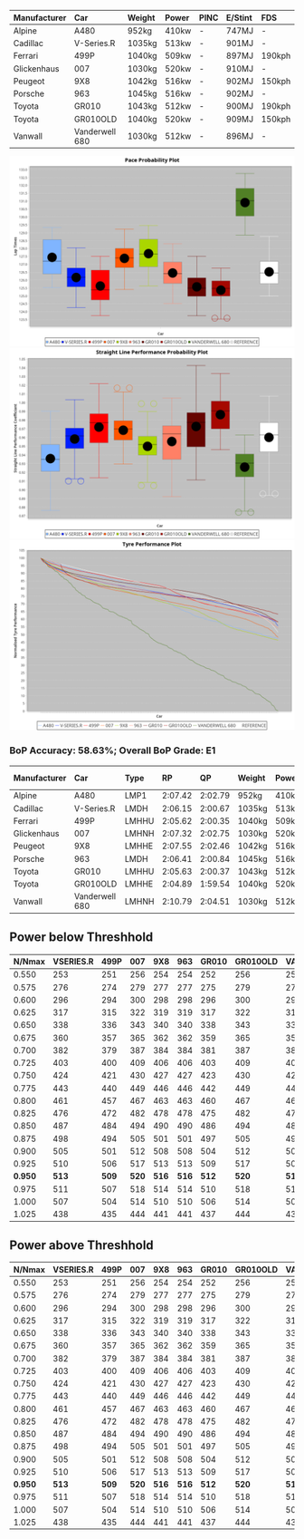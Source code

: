 |Manufacturer|Car|Weight|Power|PINC|E/Stint|FDS|
|:-|:-|:-|:-|:-|:-|:-|
|Alpine|A480|952kg|410kw|-|747MJ|-|
|Cadillac|V-Series.R|1035kg|513kw|-|901MJ|-|
|Ferrari|499P|1040kg|509kw|-|897MJ|190kph|
|Glickenhaus|007|1030kg|520kw|-|910MJ|-|
|Peugeot|9X8|1042kg|516kw|-|902MJ|150kph|
|Porsche|963|1045kg|516kw|-|902MJ|-|
|Toyota|GR010|1043kg|512kw|-|900MJ|190kph|
|Toyota|GR010OLD|1040kg|520kw|-|909MJ|150kph|
|Vanwall|Vanderwell 680|1030kg|512kw|-|896MJ|-|

![PACECHART](./IMG/OFFICIAL.png)
![STRAIGHTLINEPERFORMANCECHART](./IMG/OFFICIAL_sp.png)
![TYREPERFORMANCECHART](./IMG/OFFICIAL_tw.png)

### BoP Accuracy: 58.63%; Overall BoP Grade: E1
|Manufacturer|Car|Type|RP|QP|Weight|Power¹|Threshhold|PINC|Power²|E/Stint|AVG Vmax|FDS|RDLC|L/Stint|BOP-Grade|ModelAccuracy|ModelPoints|Match%|
|:-|:-|:-|:-|:-|:-|:-|:-|:-|:-|:-|:-|:-|:-|:-|:-|:-|:-|:-|
|Alpine|A480|LMP1|2:07.42|2:02.79|952kg|410kw|0.0kph|-|410kw|747MJ|297.06kph|-|0.97|23|~A1|67.92%|957|100.00%|
|Cadillac|V-Series.R|LMDH|2:06.15|2:00.67|1035kg|513kw|0.0kph|-|513kw|901MJ|304.29kph|-|1.03|25|-C1|91.10%|1770|76.69%|
|Ferrari|499P|LMHHU|2:05.62|2:00.35|1040kg|509kw|0.0kph|-|509kw|897MJ|306.44kph|190kph|1.05|25|-E1|84.26%|2292|58.38%|
|Glickenhaus|007|LMHNH|2:07.32|2:02.75|1030kg|520kw|0.0kph|-|520kw|910MJ|307.08kph|-|0.96|25|+B1|94.63%|1605|88.30%|
|Peugeot|9X8|LMHHE|2:07.55|2:02.46|1042kg|516kw|0.0kph|-|516kw|902MJ|302.60kph|150kph|1.03|25|+C1|83.63%|2468|78.71%|
|Porsche|963|LMDH|2:06.41|2:00.84|1045kg|516kw|0.0kph|-|516kw|902MJ|304.16kph|-|1.02|25|-B1|93.14%|5746|85.98%|
|Toyota|GR010|LMHHU|2:05.63|2:00.37|1043kg|512kw|0.0kph|-|512kw|900MJ|306.67kph|190kph|1.05|25|-E1|87.37%|3154|57.55%|
|Toyota|GR010OLD|LMHHE|2:04.89|1:59.54|1040kg|520kw|0.0kph|-|520kw|909MJ|309.52kph|150kph|1.05|25|-Ω1|89.81%|1393|27.51%|
|Vanwall|Vanderwell 680|LMHNH|2:10.79|2:04.51|1030kg|512kw|0.0kph|-|512kw|896MJ|298.99kph|-|1.02|25|+Ω2|90.28%|604|-45.48%|

## Power below Threshhold
|N/Nmax|VSERIES.R|499P|007|9X8|963|GR010|GR010OLD|VANDERWELL680|​|RPM|A480|
|:-|:-|:-|:-|:-|:-|:-|:-|:-|:-|:-|:-|
|0.550|253|251|256|254|254|252|256|252|​|--|-|
|0.575|276|274|279|277|277|275|279|275|​|--|-|
|0.600|296|294|300|298|298|296|300|296|​|--|-|
|0.625|317|315|322|319|319|317|322|317|​|--|-|
|0.650|338|336|343|340|340|338|343|338|​|--|-|
|0.675|360|357|365|362|362|359|365|359|​|--|-|
|0.700|382|379|387|384|384|381|387|381|​|--|-|
|0.725|403|400|409|406|406|403|409|403|​|--|-|
|0.750|424|421|430|427|427|423|430|423|​|--|-|
|0.775|443|440|449|446|446|442|449|442|​|5000|241|
|0.800|461|457|467|463|463|460|467|460|​|5500|284|
|0.825|476|472|482|478|478|475|482|475|​|6000|318|
|0.850|487|484|494|490|490|486|494|486|​|6500|359|
|0.875|498|494|505|501|501|497|505|497|​|7000|401|
|0.900|505|501|512|508|508|504|512|504|​|7500|411|
|0.925|510|506|517|513|513|509|517|509|​|8000|407|
|**0.950**|**513**|**509**|**520**|**516**|**516**|**512**|**520**|**512**|**​**|**8500**|**410**|
|0.975|511|507|518|514|514|510|518|510|​|9000|205|
|1.000|507|504|514|510|510|506|514|506|​|--|-|
|1.025|438|435|444|441|441|437|444|437|​|--|-|

## Power above Threshhold
|N/Nmax|VSERIES.R|499P|007|9X8|963|GR010|GR010OLD|VANDERWELL680|​|RPM|A480|
|:-|:-|:-|:-|:-|:-|:-|:-|:-|:-|:-|:-|
|0.550|253|251|256|254|254|252|256|252|​|--|-|
|0.575|276|274|279|277|277|275|279|275|​|--|-|
|0.600|296|294|300|298|298|296|300|296|​|--|-|
|0.625|317|315|322|319|319|317|322|317|​|--|-|
|0.650|338|336|343|340|340|338|343|338|​|--|-|
|0.675|360|357|365|362|362|359|365|359|​|--|-|
|0.700|382|379|387|384|384|381|387|381|​|--|-|
|0.725|403|400|409|406|406|403|409|403|​|--|-|
|0.750|424|421|430|427|427|423|430|423|​|--|-|
|0.775|443|440|449|446|446|442|449|442|​|5000|241|
|0.800|461|457|467|463|463|460|467|460|​|5500|284|
|0.825|476|472|482|478|478|475|482|475|​|6000|318|
|0.850|487|484|494|490|490|486|494|486|​|6500|359|
|0.875|498|494|505|501|501|497|505|497|​|7000|401|
|0.900|505|501|512|508|508|504|512|504|​|7500|411|
|0.925|510|506|517|513|513|509|517|509|​|8000|407|
|**0.950**|**513**|**509**|**520**|**516**|**516**|**512**|**520**|**512**|**​**|**8500**|**410**|
|0.975|511|507|518|514|514|510|518|510|​|9000|205|
|1.000|507|504|514|510|510|506|514|506|​|--|-|
|1.025|438|435|444|441|441|437|444|437|​|--|-|
